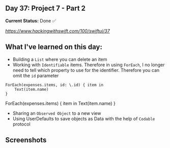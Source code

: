 

## Day 37: Project 7 - Part 2

**Current Status:**  Done ✅

*https://www.hackingwithswift.com/100/swiftui/37*


## What I've learned on this day:
- Building a `List` where you can delete an item
- Working with `Identifiable` items. Therefore in using `ForEach`, I no longer need to tell which property to use for the identifier. Therefore you can omit the `id` parameter

```
ForEach(expenses.items, id: \.id) { item in
    Text(item.name)
}
```

ForEach(expenses.items) { item in
    Text(item.name)
}

- Sharing an `Observed Object` to a new view
- Using UserDefaults to save objects as Data with the help of `Codable` protocol


## Screenshots
